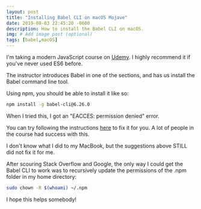 ```yaml
---
layout: post
title: "Installing Babel CLI on macOS Mojave"
date: 2019-08-03 22:45:20 -0600
description: How to install the Babel CLI on macOS.
img: # Add image post (optional)
tags: [babel,macOS]
---
```


I'm taking a modern JavaScript course on [Udemy](https://www.udemy.com/course/modern-javascript). I highly recommend it if you've never used ES6 before.

The instructor introduces Babel in one of the sections, and has us install the Babel command line tool.

Using npm, you should be able to install it like so:

```bash
npm install -g babel-cli@6.26.0
```

When I tried this, I got an "EACCES: permission denied" error.

You can try following the instructions [here](https://docs.npmjs.com/resolving-eacces-permissions-errors-when-installing-packages-globally) to fix it for you. A lot of people in the course had success with this.

I don't know what I did to my MacBook, but the suggestions above STILL did not fix it for me.

After scouring Stack Overflow and Google, the only way I could get the Babel CLI to work was to recursively update the permissions of the .npm folder in my home directory:

```bash
sudo chown -R $(whoami) ~/.npm
```

I hope this helps somebody!
